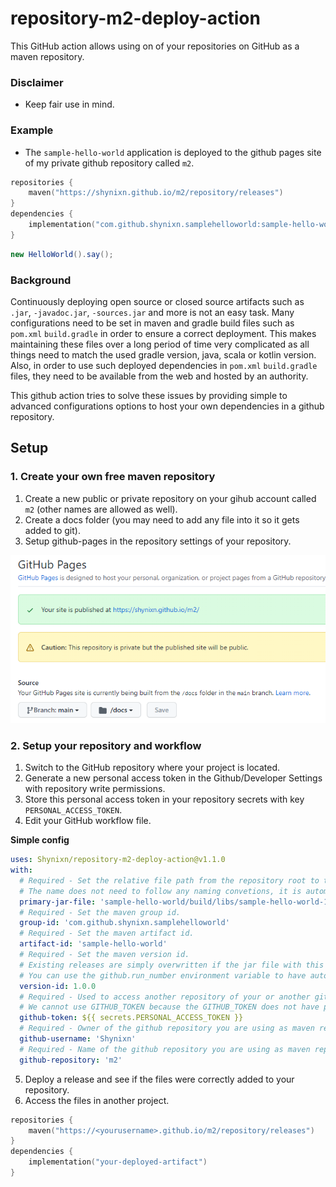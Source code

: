 # repository-m2-deploy-action

This GitHub action allows using on of your repositories on GitHub as a maven repository.

### Disclaimer

* Keep fair use in mind.

### Example

* The ``sample-hello-world`` application is deployed to the github pages site of my private github repository
  called ``m2``.

```kotlin
repositories {
    maven("https://shynixn.github.io/m2/repository/releases")
}
dependencies {
    implementation("com.github.shynixn.samplehelloworld:sample-hello-world:1.0.0")
}
```

```Java
new HelloWorld().say();
```

### Background

Continuously deploying open source or closed source artifacts such as ``.jar``, ``-javadoc.jar``, ``-sources.jar`` and
more is not an easy task. Many configurations need to be set in maven and gradle build files such
as ``pom.xml`` ``build.gradle`` in order to ensure a correct deployment. This makes maintaining these files over a long
period of time very complicated as all things need to match the used gradle version, java, scala or kotlin version.
Also, in order to use such deployed dependencies in ``pom.xml`` ``build.gradle`` files, they need to be available from
the web and hosted by an authority.

This github action tries to solve these issues by providing simple to advanced configurations options to host your own
dependencies in a github repository.

## Setup

### 1. Create your own free maven repository

1. Create a new public or private repository on your gihub account called ``m2`` (other names are allowed as well).
2. Create a docs folder (you may need to add any file into it so it gets added to git).
3. Setup github-pages in the repository settings of your repository.

![Page Settings](resources/1.png)

### 2. Setup your repository and workflow

1. Switch to the GitHub repository where your project is located.
2. Generate a new personal access token in the Github/Developer Settings with repository write permissions.
3. Store this personal access token in your repository secrets with key ``PERSONAL_ACCESS_TOKEN``.
4. Edit your GitHub workflow file.

**Simple config**
```yaml
uses: Shynixn/repository-m2-deploy-action@v1.1.0
with:
  # Required - Set the relative file path from the repository root to the jar file you want to deploy. 
  # The name does not need to follow any naming convetions, it is automatically renamed according to the maven.
  primary-jar-file: 'sample-hello-world/build/libs/sample-hello-world-1.0.0.jar'
  # Required - Set the maven group id.
  group-id: 'com.github.shynixn.samplehelloworld'
  # Required - Set the maven artifact id.
  artifact-id: 'sample-hello-world'
  # Required - Set the maven version id.
  # Existing releases are simply overwritten if the jar file with this version was already deployed. 
  # You can use the github.run_number environment variable to have automatically incrementing version: 1.0.${{ github.run_number }} 
  version-id: 1.0.0
  # Required - Used to access another repository of your or another github account to pull and push data from.
  # We cannot use GITHUB_TOKEN because the GITHUB_TOKEN does not have permissions to post to other private repositories. 
  github-token: ${{ secrets.PERSONAL_ACCESS_TOKEN }}
  # Required - Owner of the github repository you are using as maven repository. 
  github-username: 'Shynixn'
  # Required - Name of the github repository you are using as maven repository.
  github-repository: 'm2'
```

5. Deploy a release and see if the files were correctly added to your repository.
6. Access the files in another project.

```kotlin
repositories {
    maven("https://<yourusername>.github.io/m2/repository/releases")
}
dependencies {
    implementation("your-deployed-artifact")
}
```

###





